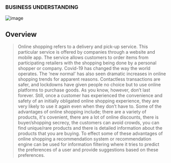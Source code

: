 ### BUSINESS UNDERSTANDING

![image](https://user-images.githubusercontent.com/110466244/204516658-63679692-87dc-41ca-8bea-03af107ce3b8.png)



## Overview
>Online shopping refers to a delivery and pick-up service. This particular service  is offered by companies through a website and mobile app. The service allows customers to order items from participating retailers with the shopping being done by a personal shopper or company.
>Covid-19 has changed the way the world operates. The ‘new normal’ has also seen dramatic increases in online shopping trends for apparent reasons. Contactless transactions are safer, and lockdowns have given people no choice but to use online platforms to purchase goods. As you know, however, don’t last forever. Still, once a customer has experienced the convenience and safety of an initially obligated online shopping experience, they are very likely to use it again even when they don’t have to.
>Some of the advantages of online shopping include; there are a variety of products, it's covenient, there are a lot of online discounts, there is buyer/shopping secrecy, the customers can avoid crowds, you can find unique/rare products and there is detailed information about the products that you are buying.
>To effect some of these advantages of online shopping a recommendation system or recommendation engine can be used for information filtering where it tries to predict the preferences of a user and provide suggestions based on these preferences.
